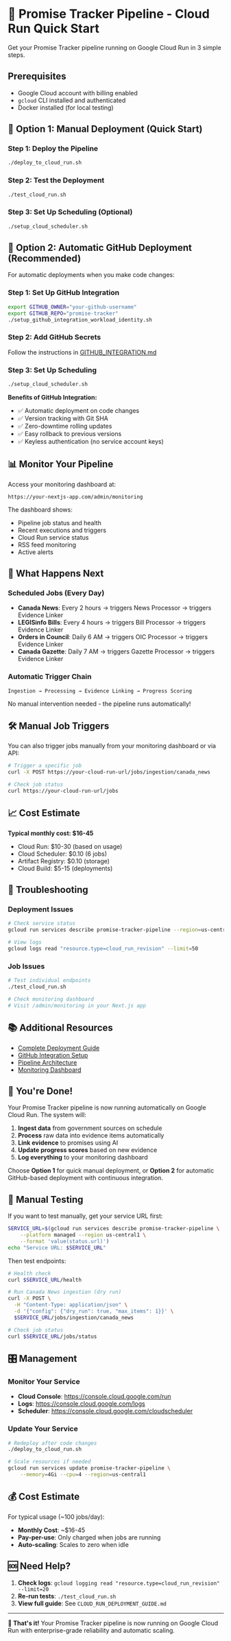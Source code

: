 # 🚀 Promise Tracker Pipeline - Cloud Run Quick Start

Get your Promise Tracker pipeline running on Google Cloud Run in 3 simple steps.

## Prerequisites

- Google Cloud account with billing enabled
- `gcloud` CLI installed and authenticated
- Docker installed (for local testing)

## 🚀 Option 1: Manual Deployment (Quick Start)

### Step 1: Deploy the Pipeline
```bash
./deploy_to_cloud_run.sh
```

### Step 2: Test the Deployment
```bash
./test_cloud_run.sh
```

### Step 3: Set Up Scheduling (Optional)
```bash
./setup_cloud_scheduler.sh
```

## 🔄 Option 2: Automatic GitHub Deployment (Recommended)

For automatic deployments when you make code changes:

### Step 1: Set Up GitHub Integration
```bash
export GITHUB_OWNER="your-github-username"
export GITHUB_REPO="promise-tracker"
./setup_github_integration_workload_identity.sh
```

### Step 2: Add GitHub Secrets
Follow the instructions in [GITHUB_INTEGRATION.md](./GITHUB_INTEGRATION.md)

### Step 3: Set Up Scheduling
```bash
./setup_cloud_scheduler.sh
```

**Benefits of GitHub Integration:**
- ✅ Automatic deployment on code changes
- ✅ Version tracking with Git SHA
- ✅ Zero-downtime rolling updates
- ✅ Easy rollback to previous versions
- ✅ Keyless authentication (no service account keys)

## 📊 Monitor Your Pipeline

Access your monitoring dashboard at:
```
https://your-nextjs-app.com/admin/monitoring
```

The dashboard shows:
- Pipeline job status and health
- Recent executions and triggers
- Cloud Run service status
- RSS feed monitoring
- Active alerts

## 🎯 What Happens Next

### Scheduled Jobs (Every Day)
- **Canada News**: Every 2 hours → triggers News Processor → triggers Evidence Linker
- **LEGISinfo Bills**: Every 4 hours → triggers Bill Processor → triggers Evidence Linker  
- **Orders in Council**: Daily 6 AM → triggers OIC Processor → triggers Evidence Linker
- **Canada Gazette**: Daily 7 AM → triggers Gazette Processor → triggers Evidence Linker

### Automatic Trigger Chain
```
Ingestion → Processing → Evidence Linking → Progress Scoring
```

No manual intervention needed - the pipeline runs automatically!

## 🛠️ Manual Job Triggers

You can also trigger jobs manually from your monitoring dashboard or via API:

```bash
# Trigger a specific job
curl -X POST https://your-cloud-run-url/jobs/ingestion/canada_news

# Check job status
curl https://your-cloud-run-url/jobs
```

## 📈 Cost Estimate

**Typical monthly cost: $16-45**
- Cloud Run: $10-30 (based on usage)
- Cloud Scheduler: $0.10 (6 jobs)
- Artifact Registry: $0.10 (storage)
- Cloud Build: $5-15 (deployments)

## 🚨 Troubleshooting

### Deployment Issues
```bash
# Check service status
gcloud run services describe promise-tracker-pipeline --region=us-central1

# View logs
gcloud logs read "resource.type=cloud_run_revision" --limit=50
```

### Job Issues
```bash
# Test individual endpoints
./test_cloud_run.sh

# Check monitoring dashboard
# Visit /admin/monitoring in your Next.js app
```

## 📚 Additional Resources

- [Complete Deployment Guide](./CLOUD_RUN_DEPLOYMENT_GUIDE.md)
- [GitHub Integration Setup](./GITHUB_INTEGRATION.md)
- [Pipeline Architecture](./pipeline/README.md)
- [Monitoring Dashboard](./components/admin/README.md)

## 🎉 You're Done!

Your Promise Tracker pipeline is now running automatically on Google Cloud Run. The system will:

1. **Ingest data** from government sources on schedule
2. **Process** raw data into evidence items automatically  
3. **Link evidence** to promises using AI
4. **Update progress scores** based on new evidence
5. **Log everything** to your monitoring dashboard

Choose **Option 1** for quick manual deployment, or **Option 2** for automatic GitHub-based deployment with continuous integration.

## 🧪 Manual Testing

If you want to test manually, get your service URL first:
```bash
SERVICE_URL=$(gcloud run services describe promise-tracker-pipeline \
    --platform managed --region us-central1 \
    --format 'value(status.url)')
echo "Service URL: $SERVICE_URL"
```

Then test endpoints:
```bash
# Health check
curl $SERVICE_URL/health

# Run Canada News ingestion (dry run)
curl -X POST \
  -H "Content-Type: application/json" \
  -d '{"config": {"dry_run": true, "max_items": 1}}' \
  $SERVICE_URL/jobs/ingestion/canada_news

# Check job status
curl $SERVICE_URL/jobs/status
```

## 🎛️ Management

### Monitor Your Service
- **Cloud Console**: https://console.cloud.google.com/run
- **Logs**: https://console.cloud.google.com/logs
- **Scheduler**: https://console.cloud.google.com/cloudscheduler

### Update Your Service
```bash
# Redeploy after code changes
./deploy_to_cloud_run.sh

# Scale resources if needed
gcloud run services update promise-tracker-pipeline \
    --memory=4Gi --cpu=4 --region=us-central1
```

## 💰 Cost Estimate

For typical usage (~100 jobs/day):
- **Monthly Cost**: ~$16-45
- **Pay-per-use**: Only charged when jobs are running
- **Auto-scaling**: Scales to zero when idle

## 🆘 Need Help?

1. **Check logs**: `gcloud logging read "resource.type=cloud_run_revision" --limit=20`
2. **Re-run tests**: `./test_cloud_run.sh`
3. **View full guide**: See `CLOUD_RUN_DEPLOYMENT_GUIDE.md`

---

**🎉 That's it!** Your Promise Tracker pipeline is now running on Google Cloud Run with enterprise-grade reliability and automatic scaling. 